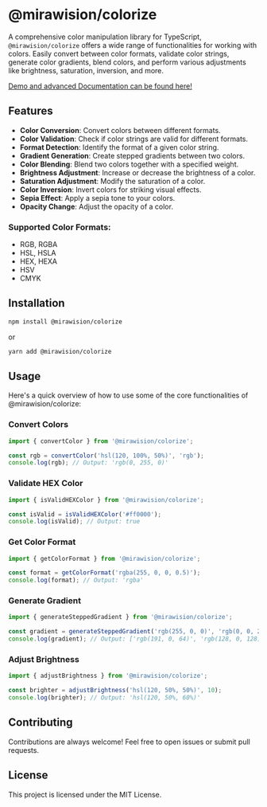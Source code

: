 # @mirawision/colorize

A comprehensive color manipulation library for TypeScript, `@mirawision/colorize` offers a wide range of functionalities for working with colors. Easily convert between color formats, validate color strings, generate color gradients, blend colors, and perform various adjustments like brightness, saturation, inversion, and more.

[Demo and advanced Documentation can be found here!](https://mirawision.github.io/colorize)

## Features

- **Color Conversion**: Convert colors between different formats.
- **Color Validation**: Check if color strings are valid for different formats.
- **Format Detection**: Identify the format of a given color string.
- **Gradient Generation**: Create stepped gradients between two colors.
- **Color Blending**: Blend two colors together with a specified weight.
- **Brightness Adjustment**: Increase or decrease the brightness of a color.
- **Saturation Adjustment**: Modify the saturation of a color.
- **Color Inversion**: Invert colors for striking visual effects.
- **Sepia Effect**: Apply a sepia tone to your colors.
- **Opacity Change**: Adjust the opacity of a color.

### Supported Color Formats:

- RGB, RGBA
- HSL, HSLA
- HEX, HEXA
- HSV
- CMYK

## Installation

```bash
npm install @mirawision/colorize
```

or 

```bash
yarn add @mirawision/colorize
```

## Usage

Here's a quick overview of how to use some of the core functionalities of @mirawision/colorize:

### Convert Colors

```javascript
import { convertColor } from '@mirawision/colorize';

const rgb = convertColor('hsl(120, 100%, 50%)', 'rgb');
console.log(rgb); // Output: 'rgb(0, 255, 0)'
```

### Validate HEX Color

```javascript
import { isValidHEXColor } from '@mirawision/colorize';

const isValid = isValidHEXColor('#ff0000');
console.log(isValid); // Output: true
```

### Get Color Format

```javascript
import { getColorFormat } from '@mirawision/colorize';

const format = getColorFormat('rgba(255, 0, 0, 0.5)');
console.log(format); // Output: 'rgba'
```

### Generate Gradient

```javascript
import { generateSteppedGradient } from '@mirawision/colorize';

const gradient = generateSteppedGradient('rgb(255, 0, 0)', 'rgb(0, 0, 255)', 3);
console.log(gradient); // Output: ['rgb(191, 0, 64)', 'rgb(128, 0, 128)', 'rgb(64, 0, 191)']
```

### Adjust Brightness

```javascript
import { adjustBrightness } from '@mirawision/colorize';

const brighter = adjustBrightness('hsl(120, 50%, 50%)', 10);
console.log(brighter); // Output: 'hsl(120, 50%, 60%)'
```

## Contributing

Contributions are always welcome! Feel free to open issues or submit pull requests.

## License

This project is licensed under the MIT License.
